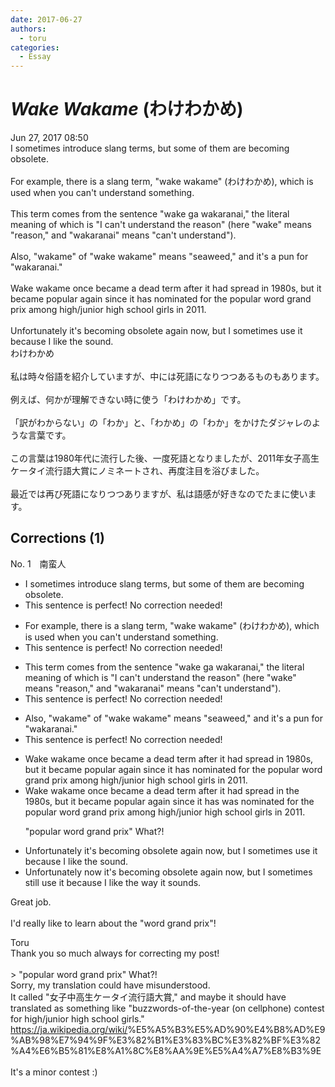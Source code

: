 ```yaml
---
date: 2017-06-27
authors:
  - toru
categories:
  - Essay
---
```


<h1 id="subject_show"><strong><em>Wake Wakame</strong></em> (わけわかめ)</h1>
<div class="date">Jun 27, 2017 08:50</div>
<div id="post"><div id="body_show_ori">
I sometimes introduce slang terms, but some of them are becoming obsolete.<br/><br/>For example, there is a slang term, "wake wakame" (わけわかめ), which is used when you can't understand something.<br/><br/>This term comes from the sentence "wake ga wakaranai," the literal meaning of which is "I can't understand the reason" (here "wake" means "reason," and "wakaranai" means "can't understand").<br/><br/>Also, "wakame" of "wake wakame" means "seaweed," and it's a pun for "wakaranai."<br/><br/>Wake wakame once became a dead term after it had spread in 1980s, but it became popular again since it has nominated for the popular word grand prix among high/junior high school girls in 2011.<br/><br/>Unfortunately it's becoming obsolete again now, but I sometimes use it because I like the sound.
</div></div>

<!-- more -->

<div id="post_ja"><div id="body_show_mo">
わけわかめ<br/><br/>私は時々俗語を紹介していますが、中には死語になりつつあるものもあります。<br/><br/>例えば、何かが理解できない時に使う「わけわかめ」です。<br/><br/>「訳がわからない」の「わか」と、「わかめ」の「わか」をかけたダジャレのような言葉です。<br/><br/>この言葉は1980年代に流行した後、一度死語となりましたが、2011年女子高生ケータイ流行語大賞にノミネートされ、再度注目を浴びました。<br/><br/>最近では再び死語になりつつありますが、私は語感が好きなのでたまに使います。
</div></div>

## Corrections (1)
<div id="block"><div class="first_name"> No. 1　<span class="just_name">南蛮人</span></div><div id="block2">
<ul class="correction_field">
<li class="incorrect">I sometimes introduce slang terms, but some of them are becoming obsolete.</li>
<li class="corrected perfect">This sentence is perfect! No correction needed!</li>
</ul>
<ul class="correction_field">
<li class="incorrect">For example, there is a slang term, "wake wakame" (わけわかめ), which is used when you can't understand something.</li>
<li class="corrected perfect">This sentence is perfect! No correction needed!</li>
</ul>
<ul class="correction_field">
<li class="incorrect">This term comes from the sentence "wake ga wakaranai," the literal meaning of which is "I can't understand the reason" (here "wake" means "reason," and "wakaranai" means "can't understand").</li>
<li class="corrected perfect">This sentence is perfect! No correction needed!</li>
</ul>
<ul class="correction_field">
<li class="incorrect">Also, "wakame" of "wake wakame" means "seaweed," and it's a pun for "wakaranai."</li>
<li class="corrected perfect">This sentence is perfect! No correction needed!</li>
</ul>
<ul class="correction_field">
<li class="incorrect">Wake wakame once became a dead term after it had spread in 1980s, but it became popular again since it has nominated for the popular word grand prix among high/junior high school girls in 2011.</li>
<li class="corrected correct">
Wake wakame once became a dead term after it had spread in <span class="f_blue">the</span> 1980s, but it became popular again since it <span class="sline"><span class="f_red">has</span></span> <span class="f_blue">was</span> nominated for the popular word grand prix among high/junior high school girls in 2011.
<p class="correction_comment">"popular word grand prix" What?!</p>
</li>
</ul>
<ul class="correction_field">
<li class="incorrect">Unfortunately it's becoming obsolete again now, but I sometimes use it because I like the sound.</li>
<li class="corrected correct">
Unfortunately <span class="f_gray">now</span> it's becoming obsolete again <span class="sline"><span class="f_red">now</span></span>, but I sometimes still use it because I like the <span class="f_gray">way it</span> sound<span class="f_gray">s</span>.
</li>
</ul>
<p class="comment_small">
 Great job.
 <br/>
 <br/>
 I'd really like to learn about the "word grand prix"!
</p>

</div><div class="name"><span class="just_name">Toru</span><br>
Thank you so much always for correcting my post!<br/><br/>&gt; "popular word grand prix" What?!<br/>Sorry, my translation could have misunderstood.<br/>It called "女子中高生ケータイ流行語大賞," and maybe it should have translated as something like "buzzwords-of-the-year (on cellphone) contest for high/junior high school girls."<br/><a href="https://ja.wikipedia.org/wiki/" target="_blank">https://ja.wikipedia.org/wiki/</a>%E5%A5%B3%E5%AD%90%E4%B8%AD%E9%AB%98%E7%94%9F%E3%82%B1%E3%83%BC%E3%82%BF%E3%82%A4%E6%B5%81%E8%A1%8C%E8%AA%9E%E5%A4%A7%E8%B3%9E<br/><br/>It's a minor contest :)
</div>
</div>
